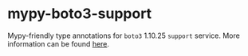 # mypy-boto3-support

Mypy-friendly type annotations for `boto3` 1.10.25 `support` service.
More information can be found [here](https://github.com/vemel/mypy_boto3).